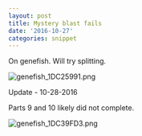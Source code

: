 ```yaml
---
layout: post
title: Mystery blast fails
date: '2016-10-27'
categories: snippet
---
```


On genefish. Will try splitting.

<img src="http://eagle.fish.washington.edu/cnidarian/skitch/genefish_1DC25991.png" alt="genefish_1DC25991.png"/>


Update - 10-28-2016    

Parts 9 and 10 likely did not complete.     

<img src="http://eagle.fish.washington.edu/cnidarian/skitch/genefish_1DC39FD3.png" alt="genefish_1DC39FD3.png"/>

